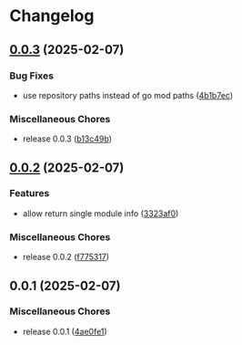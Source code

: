 # Changelog

## [0.0.3](https://github.com/aweris/snyf/compare/v0.0.2...v0.0.3) (2025-02-07)


### Bug Fixes

* use repository paths instead of go mod paths ([4b1b7ec](https://github.com/aweris/snyf/commit/4b1b7ecf25c2093bd9ea93938d43bd720425bb00))


### Miscellaneous Chores

* release 0.0.3 ([b13c49b](https://github.com/aweris/snyf/commit/b13c49b99309b4118e7582069dbd8582c66c046f))

## [0.0.2](https://github.com/aweris/snyf/compare/v0.0.1...v0.0.2) (2025-02-07)


### Features

* allow return single module info ([3323af0](https://github.com/aweris/snyf/commit/3323af02dc558fd8511139b98bfcf68a269378f6))


### Miscellaneous Chores

* release 0.0.2 ([f775317](https://github.com/aweris/snyf/commit/f7753171a393e240decb280ff7a40e2dc19ecaa7))

## 0.0.1 (2025-02-07)


### Miscellaneous Chores

* release 0.0.1 ([4ae0fe1](https://github.com/aweris/snyf/commit/4ae0fe142ae0bf01e8d2f5aa0264ab5b22e0f6ca))
